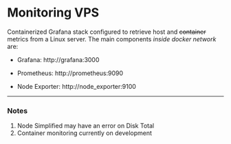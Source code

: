 # Monitoring VPS

Containerized Grafana stack configured to retrieve host and ~~container~~ metrics from a Linux server.
The main components _inside docker network_ are:

- Grafana: http://grafana:3000

- Prometheus: http://prometheus:9090

- Node Exporter: http://node_exporter:9100

---

### Notes

1. Node Simplified may have an error on Disk Total
2. Container monitoring currently on development

